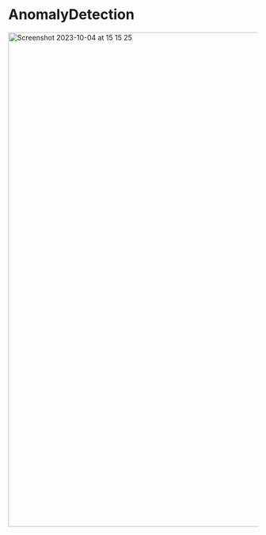 # AnomalyDetection

<img width="998" alt="Screenshot 2023-10-04 at 15 15 25" src="https://github.com/odartsi/AnomalyDetection/assets/58295268/1e6e2617-8f98-4ea4-87fd-182411a8fcfb">
